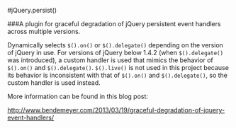 #jQuery.persist()

###A plugin for graceful degradation of jQuery persistent event handlers across multiple versions.

Dynamically selects `$().on()` or `$().delegate()` depending on the version of jQuery in use. For versions of jQuery below 1.4.2 (when `$().delegate()` was introduced), a custom handler is used that mimics the behavior of `$().on()` and `$().delegate()`. `$().live()` is not used in this project because its behavior is inconsistent with that of `$().on()` and `$().delegate()`, so the custom handler is used instead.

More information can be found in this blog post:

http://www.bendemeyer.com/2013/03/19/graceful-degradation-of-jquery-event-handlers/

